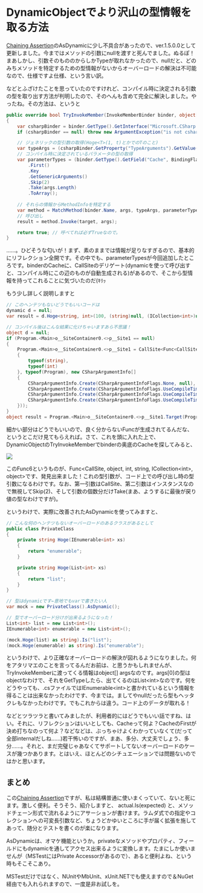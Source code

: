 # DynamicObjectでより沢山の型情報を取る方法

[Chaining Assertion](http://chainingassertion.codeplex.com/)のAsDynamicに少し不具合があったので、ver.1.5.0.0として更新しました。今まではメソッドの引数にnullを渡すと死んでました。ぬるぽ！まあしかし、引数そのもののからしかTypeが取れなかったので、nullだと、どのみちメソッドを特定するための型情報がないからオーバーロードの解決は不可能なので、仕様ですよ仕様、という言い訳。

などとふざけたことを思っていたのですけれど、コンパイル時に決定される引数の型を取り出す方法が判明したので、そのへんも含めて完全に解決しました。やったね。その方法は、というと

```csharp
public override bool TryInvokeMember(InvokeMemberBinder binder, object[] args, out object result)
{
    var csharpBinder = binder.GetType().GetInterface("Microsoft.CSharp.RuntimeBinder.ICSharpInvokeOrInvokeMemberBinder");
    if (csharpBinder == null) throw new ArgumentException("is not csharp code"); // CSharpコードではない

    // ジェネリックの型引数の取得(Hoge<T>(1, t)とかでのTのこと)
    var typeArgs = (csharpBinder.GetProperty("TypeArguments").GetValue(binder, null) as IList<Type>).ToArray();
    // コンパイル時に決定されているパラメータの型の取得
    var parameterTypes = (binder.GetType().GetField("Cache", BindingFlags.NonPublic | BindingFlags.Instance).GetValue(binder) as Dictionary<Type, object>)
        .First()
        .Key
        .GetGenericArguments()
        .Skip(2)
        .Take(args.Length)
        .ToArray();
    
    // それらの情報からMethodInfoを特定する
    var method = MatchMethod(binder.Name, args, typeArgs, parameterTypes);
    // 呼び出し
    result = method.Invoke(target, args);

    return true; // 呼べてれば必ずTrueなので。
}
```

……。ひどそうな匂いが！まず、素のままでは情報が足りなすぎるので、基本的にリフレクション全開です。その中でも、parameterTypesが今回追加したところです。binderのCacheに、CallSiteのデリゲート(dynamicを使って呼び出すと、コンパイル時にこの辺のものが自動生成される)があるので、そこから型情報を持ってこれることに気づいたのだ(ｷﾘｯ

もう少し詳しく説明しますと

```csharp
// このヘンテツもないどうでもいいコードは
dynamic d = null;
var result = d.Hoge<string, int>(100, (string)null, (ICollection<int>)null);

// コンパイル後はこんな結果に化けちゃいますあら不思議！
object d = null;
if (Program.<Main>o__SiteContainer0.<>p__Site1 == null)
{
	Program.<Main>o__SiteContainer0.<>p__Site1 = CallSite<Func<CallSite, object, int, string, ICollection<int>, object>>.Create(Binder.InvokeMember(CSharpBinderFlags.None, "Hoge", new Type[]
	{
		typeof(string), 
		typeof(int)
	}, typeof(Program), new CSharpArgumentInfo[]
	{
		CSharpArgumentInfo.Create(CSharpArgumentInfoFlags.None, null), 
		CSharpArgumentInfo.Create(CSharpArgumentInfoFlags.UseCompileTimeType | CSharpArgumentInfoFlags.Constant, null), 
		CSharpArgumentInfo.Create(CSharpArgumentInfoFlags.UseCompileTimeType | CSharpArgumentInfoFlags.Constant, null), 
		CSharpArgumentInfo.Create(CSharpArgumentInfoFlags.UseCompileTimeType | CSharpArgumentInfoFlags.Constant, null)
	}));
}
object result = Program.<Main>o__SiteContainer0.<>p__Site1.Target(Program.<Main>o__SiteContainer0.<>p__Site1, d, 100, null, null);
```

細かい部分はどうでもいいので、良く分からないFuncが生成されてるんだな、というとこだけ見てもらえれば。さて、これを頭に入れた上で、DynamicObjectのTryInvokeMemberでbinderの奥底のCacheを探してみると、

<p class="noindent">
	<img src="http://neue.cc/wp-content/uploads/image/binder_cache.jpg">
</p>

このFunc6というものが、Func&lt;CallSite, object, int, string, ICollection&lt;int>, object>です、発見出来ました！これの型引数が、コード上での呼び出し時の型引数になるわけです。なお、第一引数はCallSite、第二引数はインスタンスなので無視してSkip(2)、そして引数の個数分だけTake(まあ、ようするに最後が戻り値の型なわけですが)。

というわけで、実際に改善されたAsDynamicを使ってみますと、

```csharp
// こんな何のヘンテツもないオーバーロードのあるクラスがあるとして
public class PrivateClass
{
    private string Hoge(IEnumerable<int> xs)
    {
        return "enumerable";
    }

    private string Hoge(List<int> xs)
    {
        return "list";
    }
}

// 型はdynamicです←意地でもvarで書きたい人
var mock = new PrivateClass().AsDynamic();

// 型でオーバーロード分けが出来るようになった！
List<int> list = new List<int>();
IEnumerable<int> enumerable = new List<int>();

(mock.Hoge(list) as string).Is("list");
(mock.Hoge(enumerable) as string).Is("enumerable");
```

というわけで、より正確なオーバーロードの解決が図れるようになりました。何をアタリマエのことを言ってるんだお前は、と思うかもしれませんが、TryInvokeMemberに渡ってくる情報はobject[] argsなのです。args[0]の型はobjectなわけで、それをGetTypeしたら、出てくるのはList&lt;int>なのです。何をどうやっても、.csファイルではIEnumerable&lt;int>と書かれているという情報を得ることは出来なかったわけです、今までは。ましてやnullだったら型もヘッタクレもなかったわけです。でもこれからは違う。コード上のデータが取れる！

などとツラツラと書いてみましたが、利用者的にはどうでもいい話ですね、はい。それに、リフレクションはいいとしても、Cacheって何よ？CacheのFirstが決め打ちなのって何よ？などなどは、ぶっちゃけよくわかっていなくて(だって全部internalだしね……)若干怖いのですが、まあ、多分、大丈夫でしょう、多分……。それと、まだ完璧じゃあなくてサポートしてないオーバーロードのケースが幾つかあります。とはいえ、ほとんどのシチュエーションでは問題ないのではかと思います。

まとめ
---
この[Chaining Assertion](http://chainingassertion.codeplex.com/)ですが、私は結構普通に使いまくっていて、ないと死にます。激しく便利。そうそう、紹介しますと、 actual.Is(expected) と、メソッドチェーン形式で流れるようにアサーションが書けます。ラムダ式での指定やコレクションへの可変長引数など、ちょうどかゆいところに手が届く拡張を施してあって、随分とテストを書くのが楽になります。

AsDynamicは、オマケ機能というか。privateなメソッドやプロパティ、フィールドにもdynamicを通してアクセス出来るように変換します。たまにしか使いませんが（MSTestにはPrivate Accessorがあるので）、あると便利よね、という時もそこそこあり。

MSTestだけではなく、NUnitやMbUnit、xUnit.NETでも使えますので＆NuGet経由でも入れられますので、一度是非お試しを。